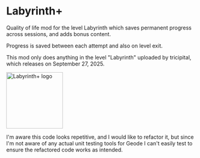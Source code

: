 # Labyrinth+
Quality of life mod for the level Labyrinth which saves permanent progress across sessions, and adds bonus content.

Progress is saved between each attempt and also on level exit.

This mod only does anything in the level "Labyrinth" uploaded by tricipital, which releases on September 27, 2025.

<img src="logo.png" width="150" alt="Labyrinth+ logo" />

I'm aware this code looks repetitive, and I would like to refactor it, but since I'm not aware of any actual unit testing tools for Geode I can't easily test to ensure the refactored code works as intended.
